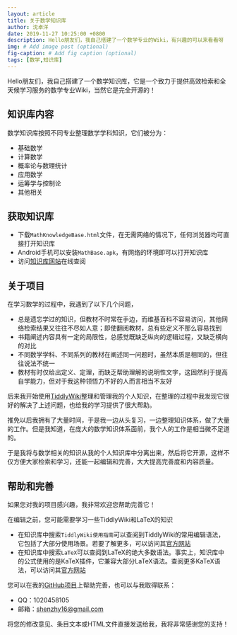 ```yaml
---
layout: article
title: 关于数学知识库
author: 沈卓洋
date: 2019-11-27 10:25:00 +0800
description: Hello朋友们，我自己搭建了一个数学专业的Wiki，有兴趣的可以来看看呀
img: # Add image post (optional)
fig-caption: # Add fig caption (optional)
tags: [数学,知识库]
---
```


Hello朋友们，我自己搭建了一个数学知识库，它是一个致力于提供高效检索和全天候学习服务的数学专业Wiki，当然它是完全开源的！

## 知识库内容

数学知识库按照不同专业整理数学学科知识，它们被分为：

* 基础数学
* 计算数学
* 概率论与数理统计
* 应用数学
* 运筹学与控制论
* 其他相关

## 获取知识库

* 下载`MathKnowledgeBase.html`文件，在无需网络的情况下，任何浏览器均可直接打开知识库
* Android手机可以安装`MathBase.apk`，有网络的环境即可以打开知识库
* 访问[知识库网站](https://math.shenzy.cn)在线查阅

## 关于项目

在学习数学的过程中，我遇到了以下几个问题，

* 总是遗忘学过的知识，但教材不时常在手边，而维基百科不容易访问，其他网络检索结果又往往不尽如人意；即使翻阅教材，总有些定义不那么容易找到
* 书籍阐述内容具有一定的局限性，总感觉既缺乏纵向的逻辑过程，又缺乏横向的对比
* 不同数学学科、不同系列的教材在阐述同一问题时，虽然本质是相同的，但往往说法不统一
* 教材有时仅给出定义、定理，而缺乏帮助理解的说明性文字，这固然利于提高自学能力，但对于我这种领悟力不好的人而言相当不友好

后来我开始使用[TiddlyWiki](https://tiddlywiki.com/)整理和管理我的个人知识，在整理的过程中我发现它很好的解决了上述问题，也给我的学习提供了很大帮助。

推免以后我拥有了大量时间，于是我一边从头复习，一边整理知识体系，做了大量的工作。但是我知道，在庞大的数学知识体系面前，我个人的工作是相当微不足道的。

于是我将与数学相关的知识从我的个人知识库中分离出来，然后将它开源，这样不仅方便大家检索和学习，还能一起编辑和完善，大大提高完善度和内容质量。

## 帮助和完善

如果您对我的项目感兴趣，我非常欢迎您帮助完善它！

在编辑之前，您可能需要学习一些TiddlyWiki和LaTeX的知识

* 在知识库中搜索`TiddlyWiki使用指南`可以查阅到TiddlyWiki的常用编辑语法，它包括了大部分使用场景。若要了解更多，可以访问其[官方网站](https://tiddlywiki.com/)
* 在知识库中搜索`LaTeX`可以查阅到LaTeX的绝大多数语法。事实上，知识库中的公式使用的是KaTeX插件，它兼容大部分LaTeX语法。查阅更多KaTeX语法，可以访问其[官方网站](https://katex.org/docs/supported.html)

您可以在我的[GitHub项目](https://github.com/shenzhy16/MathKnowledgeBase)上帮助完善，也可以与我取得联系：

* QQ：1020458105
* 邮箱：shenzhy16@gmail.com

将您的修改意见、条目文本或HTML文件直接发送给我，我将非常感谢您的支持！
